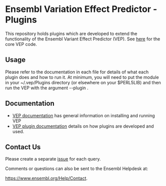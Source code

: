 # Ensembl Variation Effect Predictor - Plugins

This repository holds plugins which are developed to extend the functionality of the Ensembl Variant Effect Predictor (VEP). See [here](https://github.com/Ensembl/ensembl-vep/blob/master/README.md) for the core VEP code.

## Usage
Please refer to the documentation in each file for details of what each plugin does and how to run it. At minimum, you will need to put the module in your
~/.vep/Plugins directory (or elsewhere on your $PERL5LIB) and then run the VEP with the argument --plugin <module name>.

## Documentation
* [VEP documentation](https://www.ensembl.org/info/docs/tools/vep/index.html) has general information on installing and running VEP
* [VEP plugin documentation](https://www.ensembl.org/info/docs/tools/vep/script/vep_plugins.html) details on how plugins are developed and used.


## Contact Us
Please create a separate [issue](https://github.com/Ensembl/VEP_plugins/issues) for each query.

Comments or questions can also be sent to the Ensembl Helpdesk at:

<https://www.ensembl.org/Help/Contact>.
